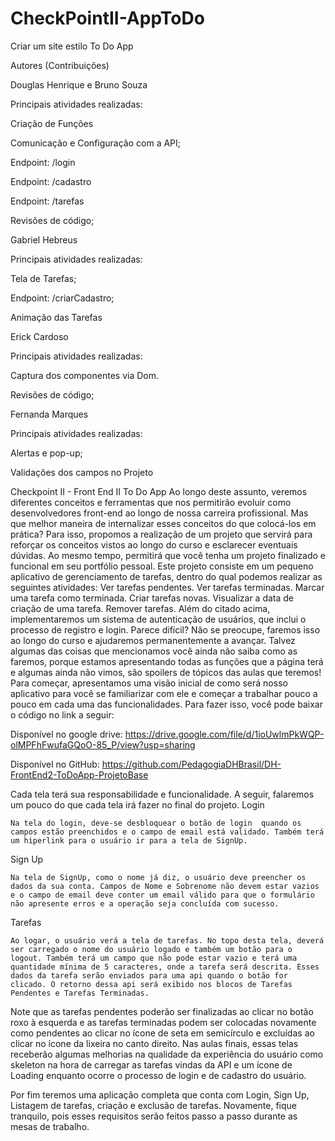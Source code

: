 # CheckPointII-AppToDo
Criar um site estilo To Do App

Autores (Contribuições)

Douglas Henrique e Bruno Souza

Principais atividades realizadas:

Criação de Funções

Comunicação e Configuração com a API;

Endpoint: /login

Endpoint: /cadastro

Endpoint: /tarefas

Revisões de código;



Gabriel Hebreus

Principais atividades realizadas:

Tela de Tarefas;

Endpoint: /criarCadastro;

Animação das Tarefas



Erick Cardoso

Principais atividades realizadas:

Captura dos componentes via Dom.

Revisões de código;


Fernanda Marques

Principais atividades realizadas:

Alertas e pop-up;

Validações dos campos no Projeto



Checkpoint II - Front End II
To Do App
Ao longo deste assunto, veremos diferentes conceitos e ferramentas que nos permitirão evoluir como desenvolvedores front-end ao longo de nossa carreira profissional.
Mas que melhor maneira de internalizar esses conceitos do que colocá-los em prática?
Para isso, propomos a realização de um projeto que servirá para reforçar os conceitos vistos ao longo do curso e esclarecer eventuais dúvidas. Ao mesmo tempo, permitirá que você tenha um projeto finalizado e funcional em seu portfólio pessoal.
Este projeto consiste em um pequeno aplicativo de gerenciamento de tarefas, dentro do qual podemos realizar as seguintes atividades:
Ver tarefas pendentes.
Ver tarefas terminadas.
Marcar uma tarefa como terminada.
Criar tarefas novas.
Visualizar a data de criação de uma tarefa.
Remover tarefas.
Além do citado acima, implementaremos um sistema de autenticação de usuários, que inclui o processo de registro e login.
Parece difícil?
Não se preocupe, faremos isso ao longo do curso e ajudaremos permanentemente a avançar. Talvez algumas das coisas que mencionamos você ainda não saiba como as faremos, porque estamos apresentando todas as funções que a página terá e algumas ainda não vimos, são spoilers de tópicos das aulas que teremos!
Para começar, apresentamos uma visão inicial de como será nosso aplicativo para você se familiarizar com ele e começar a trabalhar pouco a pouco em cada uma das funcionalidades. Para fazer isso, você pode baixar o código no link a seguir:

Disponível no google drive:
https://drive.google.com/file/d/1ioUwlmPkWQP-olMPFhFwufaGQoO-85_P/view?usp=sharing

Disponível no GitHub:
https://github.com/PedagogiaDHBrasil/DH-FrontEnd2-ToDoApp-ProjetoBase



Cada tela terá sua responsabilidade e funcionalidade. A seguir, falaremos um pouco do que cada tela irá fazer no final do projeto.
Login

	Na tela do login, deve-se desbloquear o botão de login  quando os campos estão preenchidos e o campo de email está validado. Também terá um hiperlink para o usuário ir para a tela de SignUp.


Sign Up

	Na tela de SignUp, como o nome já diz, o usuário deve preencher os dados da sua conta. Campos de Nome e Sobrenome não devem estar vazios e o campo de email deve conter um email válido para que o formulário não apresente erros e a operação seja concluída com sucesso.




Tarefas

	Ao logar, o usuário verá a tela de tarefas. No topo desta tela, deverá ser carregado o nome do usuário logado e também um botão para o logout. Também terá um campo que não pode estar vazio e terá uma quantidade mínima de 5 caracteres, onde a tarefa será descrita. Esses dados da tarefa serão enviados para uma api quando o botão for clicado. O retorno dessa api será exibido nos blocos de Tarefas Pendentes e Tarefas Terminadas. 
Note que as tarefas pendentes poderão ser finalizadas ao clicar no botão roxo à esquerda e as tarefas terminadas podem ser colocadas novamente como pendentes ao clicar no ícone de seta em semicírculo e excluídas ao clicar no ícone da lixeira no canto direito.
Nas aulas finais, essas telas receberão algumas melhorias na qualidade da experiência do usuário como skeleton na hora de carregar as tarefas vindas da API e um ícone de Loading enquanto ocorre o processo de login e de cadastro do usuário.


Por fim teremos uma aplicação completa que conta com Login, Sign Up, Listagem de tarefas, criação e exclusão de tarefas. Novamente, fique tranquilo, pois esses requisitos serão feitos passo a passo durante as mesas de trabalho.
